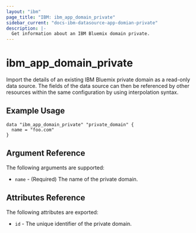 ```yaml
---
layout: "ibm"
page_title: "IBM: ibm_app_domain_private"
sidebar_current: "docs-ibm-datasource-app-domian-private"
description: |-
  Get information about an IBM Bluemix domain private.
---
```


# ibm\_app_domain_private

Import the details of an existing IBM Bluemix private domain as a read-only data source. The fields of the data source can then be referenced by other resources within the same configuration by using interpolation syntax. 

## Example Usage

```hcl
data "ibm_app_domain_private" "private_domain" {
  name = "foo.com"
}
```

## Argument Reference

The following arguments are supported:

* `name` - (Required) The name of the private domain.

## Attributes Reference

The following attributes are exported:

* `id` - The unique identifier of the private domain.  
